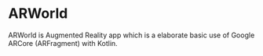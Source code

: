 # ARWorld
ARWorld is Augmented Reality app which is a elaborate basic use of Google ARCore (ARFragment) with Kotlin.  
